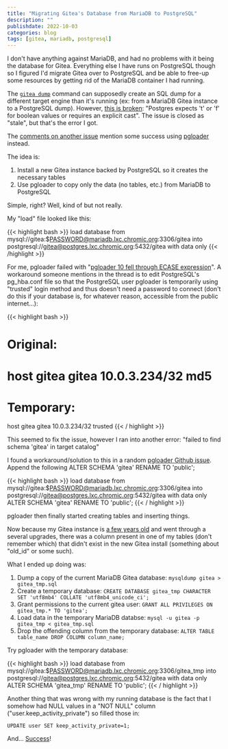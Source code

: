 ```yaml
---
title: "Migrating Gitea's Database from MariaDB to PostgreSQL" 
description: ""
publishdate: 2022-10-03
categories: blog
tags: [gitea, mariadb, postgresql]
---
```


<div class="p-summary">
  I don't have anything against MariaDB, and had no problems with it being the
  database for Gitea. Everything else I have runs on PostgreSQL though so I
  figured I'd migrate Gitea over to PostgreSQL and be able to free-up some
  resources by getting rid of the MariaDB container I had running.
</div>
<!--more-->

The <a
href="https://docs.gitea.io/en-us/backup-and-restore/#backup-command-dump">`gitea
dump`</a> command can supposedly create an SQL dump for a different target
engine than it's running (ex: from a MariaDB Gitea instance to a PostgreSQL
dump). However, <a href="https://github.com/go-gitea/gitea/issues/6090">this is
broken</a>: "Postgres expects 't' or 'f' for boolean values or requires an
explicit cast". The issue is closed as "stale", but that's the error I got.


The <a
href="https://github.com/go-gitea/gitea/issues/5651#issuecomment-661953408">comments
on another issue</a> mention some success using <a
href="https://pgloader.io/">pgloader</a> instead.

The idea is:

1. Install a new Gitea instance backed by PostgreSQL so it creates the
necessary tables
1. Use pgloader to copy only the data (no tables, etc.) from MariaDB to
PostgreSQL

Simple, right? Well, kind of but not really.

My "load" file looked like this:

{{< highlight bash >}}
load database from
    mysql://gitea:$PASSWORD@mariadb.lxc.chromic.org:3306/gitea into
    postgresql://gitea@postgres.lxc.chromic.org:5432/gitea
 with data only
{{< /highlight >}}

For me, pgloader failed with "<a
href="https://github.com/dimitri/pgloader/issues/1183">pgloader 10 fell through
ECASE expression</a>". A workaround someone mentions in the thread is to edit
PostgreSQL's pg_hba.conf file so that the PostgreSQL user pgloader is
temporarily using "trusted" login method and thus doesn't need a password to
connect (don't do this if your database is, for whatever reason, accessible
from the public internet...):

{{< highlight bash >}}
# Original:
# host    gitea           gitea           10.0.3.234/32           md5
# Temporary:
host    gitea           gitea           10.0.3.234/32           trusted {{< /
highlight >}}

This seemed to fix the issue, however I ran into another error: "failed to find
schema 'gitea' in target catalog"

I found a workaround/solution to this in a random <a
href="https://github.com/dimitri/pgloader/issues/529#issuecomment-346727505">pgloader
Github issue</a>. Append the following ALTER SCHEMA 'gitea' RENAME TO 'public';

{{< highlight bash >}}
load database from
    mysql://gitea:$PASSWORD@mariadb.lxc.chromic.org:3306/gitea into
    postgresql://gitea@postgres.lxc.chromic.org:5432/gitea
 with data only
 ALTER SCHEMA 'gitea' RENAME TO 'public';
{{< / highlight >}}

pgloader then finally started creating tables and inserting things.

Now because my Gitea instance is <a
href="https://chromic.org/blog/gitea-drone-hugo/">a few years old</a> and went
through a several upgrades, there was a column present in one of my tables
(don't remember which) that didn't exist in the new Gitea install (something
about "old_id" or some such).

What I ended up doing was:

1. Dump a copy of the current MariaDB Gitea database: `mysqldump gitea > gitea_tmp.sql`
1. Create a temporary database: `CREATE DATABASE gitea_tmp CHARACTER SET 'utf8mb4' COLLATE 'utf8mb4_unicode_ci';`
1. Grant permissions to the current gitea user: `GRANT ALL PRIVILEGES ON gitea_tmp.* TO 'gitea';`
1. Load data in the temporary MariaDB databse: `mysql -u gitea -p gitea_tmp < gitea_tmp.sql`
1. Drop the offending column from the temporary database: `ALTER TABLE table_name DROP COLUMN column_name;`

Try pgloader with the temporary database:

{{< highlight bash >}}
load database from
    mysql://gitea:$PASSWORD@mariadb.lxc.chromic.org:3306/gitea_tmp into
    postgresql://gitea@postgres.lxc.chromic.org:5432/gitea
 with data only
 ALTER SCHEMA 'gitea_tmp' RENAME TO 'public';
{{< / highlight >}}

Another thing that was wrong with my running database is the fact that I
somehow had NULL values in a "NOT NULL" column ("user.keep_activity_private")
so filled those in:

`UPDATE user SET keep_activity_private=1;`

And... <a href="https://code.chromic.org">Success</a>!

